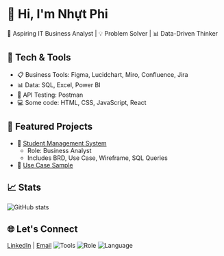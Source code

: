 # 👋 Hi, I'm Nhựt Phi
🎯 Aspiring IT Business Analyst | 💡 Problem Solver | 📊 Data-Driven Thinker

## 🔧 Tech & Tools
- 📋 Business Tools: Figma, Lucidchart, Miro, Confluence, Jira
- 📊 Data: SQL, Excel, Power BI
- 🧪 API Testing: Postman
- 💻 Some code: HTML, CSS, JavaScript, React

## 📂 Featured Projects
- 🔹 [Student Management System](https://github.com/nhutphi203/student-management)
  - Role: Business Analyst
  - Includes BRD, Use Case, Wireframe, SQL Queries
- 🔹 [Use Case Sample](https://github.com/nhutphi203/UseCaseDiagram)

## 📈 Stats
![GitHub stats](https://github-readme-stats.vercel.app/api?username=nhutphi203&show_icons=true&theme=tokyonight)

## 🌐 Let's Connect
[LinkedIn](https://www.linkedin.com/in/nh%E1%BB%B1t-phi-aa7645215/) | [Email](phinhut2003@gmail.com)
![Tools](https://img.shields.io/badge/Tools-Figma%20%7C%20Jira%20%7C%20Postman-blue)
![Role](https://img.shields.io/badge/Role-Business%20Analyst-green)
![Language](https://img.shields.io/badge/Language-SQL-informational)


<!--
**nhutphi203/nhutphi203** is a ✨ _special_ ✨ repository because its `README.md` (this file) appears on your GitHub profile.

Here are some ideas to get you started:

- 🔭 I’m currently working on ...
- 🌱 I’m currently learning ...
- 👯 I’m looking to collaborate on ...
- 🤔 I’m looking for help with ...
- 💬 Ask me about ...
- 📫 How to reach me: ...
- 😄 Pronouns: ...
- ⚡ Fun fact: ...
-->
